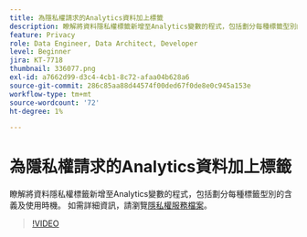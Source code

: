 ```yaml
---
title: 為隱私權請求的Analytics資料加上標籤
description: 瞭解將資料隱私權標籤新增至Analytics變數的程式，包括劃分每種標籤型別的含義及使用時機。
feature: Privacy
role: Data Engineer, Data Architect, Developer
level: Beginner
jira: KT-7718
thumbnail: 336077.png
exl-id: a7662d99-d3c4-4cb1-8c72-afaa04b628a6
source-git-commit: 286c85aa88d44574f00ded67f0de8e0c945a153e
workflow-type: tm+mt
source-wordcount: '72'
ht-degree: 1%

---
```


# 為隱私權請求的Analytics資料加上標籤

瞭解將資料隱私權標籤新增至Analytics變數的程式，包括劃分每種標籤型別的含義及使用時機。 如需詳細資訊，請瀏覽[隱私權服務檔案](https://experienceleague.adobe.com/docs/experience-platform/privacy/home.html?lang=zh-Hant)。

>[!VIDEO](https://video.tv.adobe.com/v/3450673?captions=chi_hant&learn=on&enablevpops)
